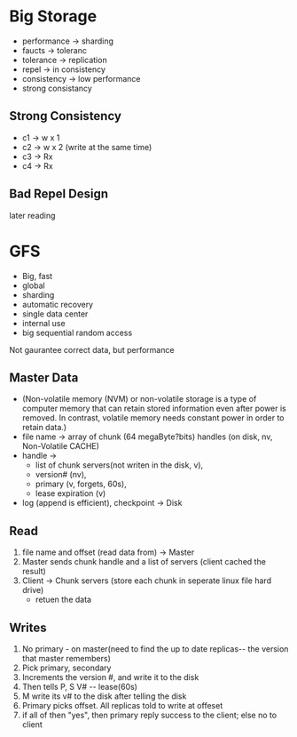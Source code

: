# Big Storage

* performance -> sharding
* faucts -> toleranc
* tolerance -> replication
* repel -> in consistency
* consistency -> low performance
* strong consistancy

## Strong Consistency
* c1 -> w x 1
* c2 -> w x 2 (write at the same time)
* c3 -> Rx
* c4 -> Rx

## Bad Repel Design
later reading

# GFS
* Big, fast
* global
* sharding
* automatic recovery
* single data center
* internal use
* big sequential random access

Not gaurantee correct data, but performance

## Master Data
* (Non-volatile memory (NVM) or non-volatile storage is a type of computer memory that can retain stored information even after power is removed. In contrast, volatile memory needs constant power in order to retain data.)
* file name -> array of chunk (64 megaByte?bits) handles (on disk, nv, Non-Volatile CACHE)
* handle -> 
    * list of chunk servers(not writen in the disk, v), 
    * version# (nv), 
    * primary (v, forgets, 60s), 
    * lease expiration (v) 
* log (append is efficient), checkpoint -> Disk

## Read
1. file name and offset (read data from) -> Master
2. Master sends chunk handle and a list of servers (client cached the result)
3. Client -> Chunk servers (store each chunk in seperate linux file hard drive)
    * retuen the data

## Writes
1. No primary - on master(need to find the up to date replicas-- the version that master remembers)
2. Pick primary, secondary
3. Increments the version #, and write it to the disk
4. Then tells P, S V# -- lease(60s)
5. M write its v# to the disk after telling the disk
6. Primary picks offset. All replicas told to write at offeset
7. if all of then "yes", then primary reply success to the client; else no to client
